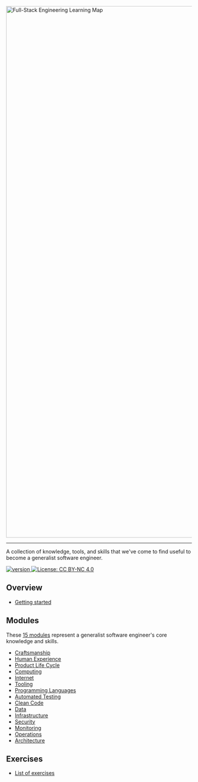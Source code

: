 <a aria-label="Open learning map" href="https://www.figma.com/file/j5Qp1h40CyerLugwq44yo3/Learning-Map?type=design&mode=design&t=KXFBD9q4iG2jCj8i-0" target="_blank">
   <img width="1440" alt="Full-Stack Engineering Learning Map" src="https://github.com/enoklearn/engineering/assets/894178/6f535214-94b2-4be8-b483-d96e8341635b">
</a>

-----

A collection of knowledge, tools, and skills that we've come to find useful to become a generalist software engineer.

<p>
   <a aria-label="SDK version" href="https://github.com/engineerkit/engineerkit/tags" target="_blank">
    <img alt="version" src="https://img.shields.io/github/v/tag/engineerkit/engineerkit.svg?style=flat-square&label=Version&labelColor=000000&color=2068F3" />
  </a>
  <a aria-label="Enok Learn is free to use" href="https://github.com/engineerkit/engineerkit/blob/main/LICENSE" target="_blank">
    <img alt="License: CC BY-NC 4.0" src="https://img.shields.io/badge/CC%20BY%20NC%204.0-success.svg?style=flat-square&labelColor=000&label=License" target="_blank" />
  </a>
</p>

## Overview

- [Getting started](overview/README.md)

## Modules

These [15 modules](modules/) represent a generalist software engineer's core knowledge and skills.

* [Craftsmanship](modules/craftsmanship.md)
* [Human Experience](modules/human-experience.md)
* [Product Life Cycle](modules/product-life-cycle.md)
* [Computing](modules/computing.md)
* [Internet](modules/internet.md)
* [Tooling](modules/tooling.md)
* [Programming Languages](modules/programming-languages.md)
* [Automated Testing](modules/automated-testing.md)
* [Clean Code](modules/clean-code.md)
* [Data](modules/data.md)
* [Infrastructure](modules/infrastructure.md)
* [Security](modules/security.md)
* [Monitoring](modules/monitoring.md)
* [Operations](modules/operations.md)
* [Architecture](modules/architecture.md)

## Exercises

- [List of exercises](exercises/)
